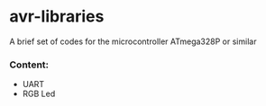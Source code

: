 # avr-libraries
A brief set of codes for the microcontroller ATmega328P or similar
### Content:
* UART
* RGB Led
